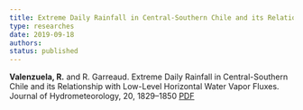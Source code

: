 ```yaml
---
title: Extreme Daily Rainfall in Central-Southern Chile and its Relationship with Low-Level Horizontal Water Vapor Fluxes
type: researches
date: 2019-09-18
authors: 
status: published
---
```



__Valenzuela, R.__ and R. Garreaud. Extreme Daily Rainfall in Central-Southern Chile and its Relationship with Low-Level Horizontal Water Vapor Fluxes. Journal of Hydrometeorology, 20, 1829–1850 [PDF](http://dgf.uchile.cl/rene/PUBS/EPE.pdf)